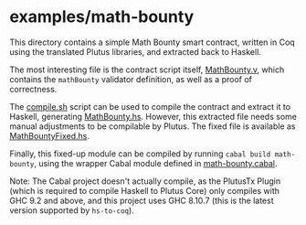 # examples/math-bounty

This directory contains a simple Math Bounty smart contract, written in Coq using the translated Plutus libraries, and extracted back to Haskell.

The most interesting file is the contract script itself, [MathBounty.v](src-coq/MathBounty.v), which contains the `mathBounty` validator definition, as well as a proof of correctness.

The [compile.sh](compile.sh) script can be used to compile the contract and extract it to Haskell, generating [MathBounty.hs](src-hs/MathBounty.hs). However, this extracted file needs some manual adjustments to be compilable by Plutus. The fixed file is available as [MathBountyFixed.hs](src-hs/MathBountyFixed.hs).

Finally, this fixed-up module can be compiled by running `cabal build math-bounty`, using the wrapper Cabal module defined in [math-bounty.cabal](math-bounty.cabal).

Note: The Cabal project doesn't actually compile, as the PlutusTx Plugin (which is required to compile Haskell to Plutus Core) only compiles with GHC 9.2 and above, and this project uses GHC 8.10.7 (this is the latest version supported by `hs-to-coq`).
